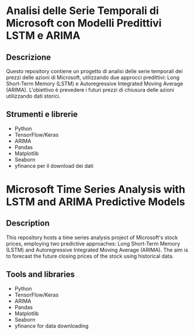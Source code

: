 # Analisi delle Serie Temporali di Microsoft con Modelli Predittivi LSTM e ARIMA

## Descrizione

Questo repository contiene un progetto di analisi delle serie temporali dei prezzi delle azioni di Microsoft, utilizzando due approcci predittivi: Long Short-Term Memory (LSTM) e Autoregressive Integrated Moving Average (ARIMA). 
L'obiettivo è prevedere i futuri prezzi di chiusura delle azioni utilizzando dati storici.

## Strumenti e librerie

- Python
- TensorFlow/Keras
- ARIMA
- Pandas
- Matplotlib
- Seaborn
- yfinance per il download dei dati

# Microsoft Time Series Analysis with LSTM and ARIMA Predictive Models

## Description

This repository hosts a time series analysis project of Microsoft's stock prices, employing two predictive approaches: Long Short-Term Memory (LSTM) and Autoregressive Integrated Moving Average (ARIMA). 
The aim is to forecast the future closing prices of the stock using historical data.

## Tools and libraries

- Python
- TensorFlow/Keras
- ARIMA
- Pandas
- Matplotlib
- Seaborn
- yfinance for data downloading
